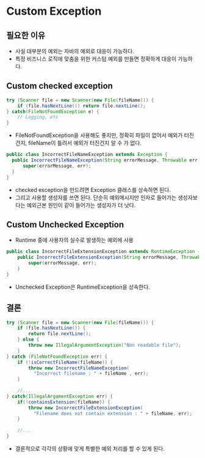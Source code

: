 # Custom Exception

## 필요한 이유
- 사실 대부분의 예외는 자바의 예외로 대응이 가능하다. 
- 특정 비즈니스 로직에 맞춤을 위한 커스텀 예외를 만들면 정확하게 대응이 가능하다.

## Custom checked exception
```java
try (Scanner file = new Scanner(new File(fileName))) {
    if (file.hasNextLine()) return file.nextLine();
} catch(FileNotFoundException e) {
    // Logging, etc 
}
```
- FileNotFoundException을 사용해도 좋지만, 정확히 파일이 없어서 예외가 터진건지, fileName이 틀려서 예외가 터진건지 알 수 가 없다.

```java
public class IncorrectFileNameException extends Exception { 
  public IncorrectFileNameException(String errorMessage, Throwable err) {
      super(errorMessage, err);
  }
}
```
- checked exception을 만드려면 Exception 클래스를 상속하면 된다.
- 그리고 사용할 생성자를 쓰면 된다. 단순히 예외메시지만 인자로 들어가는 생성자보다는 예외근본 원인이 같이 들어가는 생성자가 더 낫다.

## Custom Unchecked Exception
- Runtime 중에 사용자의 실수로 발생하는 예외에 사용

```java
public class IncorrectFileExtensionException extends RuntimeException {
    public IncorrectFileExtensionException(String errorMessage, Throwable err) {
        super(errorMessage, err);
    }
}
```
- Unchecked Exception은 RuntimeException을 상속한다.


## 결론
```java
try (Scanner file = new Scanner(new File(fileName))) {
    if (file.hasNextLine()) {
        return file.nextLine();
    } else {
        throw new IllegalArgumentException("Non readable file");
    }
} catch (FileNotFoundException err) {
    if (!isCorrectFileName(fileName)) {
        throw new IncorrectFileNameException(
          "Incorrect filename : " + fileName , err);
    }
    
    //...
} catch(IllegalArgumentException err) {
    if(!containsExtension(fileName)) {
        throw new IncorrectFileExtensionException(
          "Filename does not contain extension : " + fileName, err);
    }
    
    //...
}
```
- 결론적으로 각각의 상황에 맞게 특별한 예외 처리를 할 수 있게 된다.